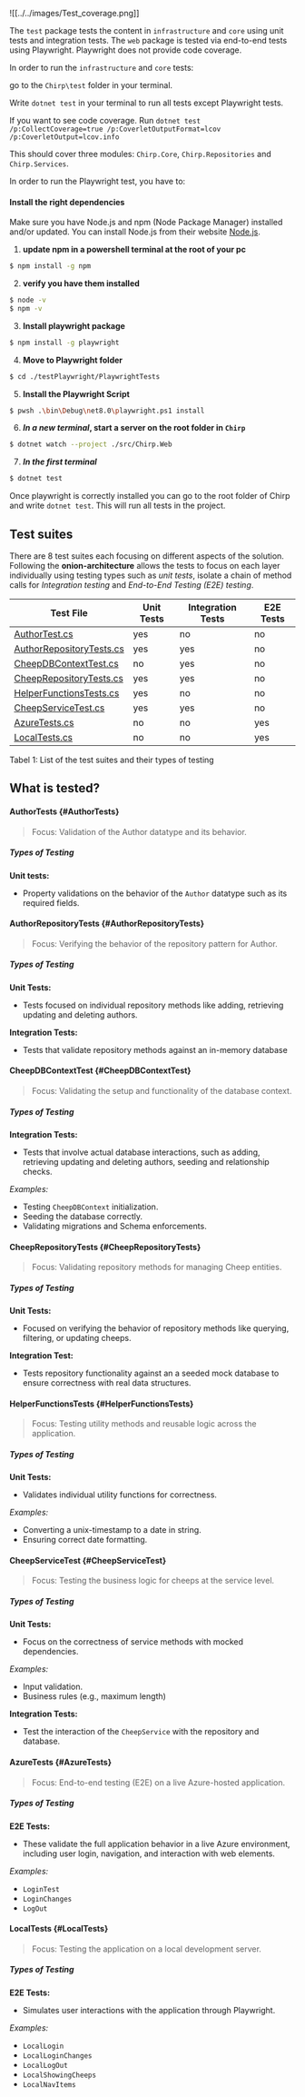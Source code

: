 <!-- List all necessary steps that Adrian or Helge have to perform to execute your test suites. Here, you can assume that we already cloned your repository in the step above.

Briefly describe what kinds of tests you have in your test suites and what they are testing.-->


![[../../images/Test_coverage.png]]

The `test` package tests the content in `infrastructure` and `core` using unit tests and integration tests.
The `web` package is tested via end-to-end tests using Playwright. Playwright does not provide code coverage.


In order to run the `infrastructure` and `core` tests:

go to the `Chirp\test` folder in your terminal.

Write `dotnet test` in your terminal to run all tests except Playwright tests. 

If you want to see code coverage. Run `dotnet test /p:CollectCoverage=true /p:CoverletOutputFormat=lcov /p:CoverletOutput=lcov.info`

This should cover three modules: `Chirp.Core`, `Chirp.Repositories` and `Chirp.Services`.

In order to run the Playwright test, you have to:

#### Install the right dependencies
Make sure you have Node.js and npm (Node Package Manager) installed and/or updated.
You can install Node.js from their website [Node.js](https://nodejs.org/en).



1. **update npm in a powershell terminal at the root of your pc** 
```bash
$ npm install -g npm
```

2. **verify you have them installed**
```bash
$ node -v
$ npm -v
```

3. **Install playwright package**
```bash
$ npm install -g playwright
```

4. **Move to Playwright folder**
```bash
$ cd ./testPlaywright/PlaywrightTests
```

5. **Install the Playwright Script**
```bash
$ pwsh .\bin\Debug\net8.0\playwright.ps1 install
```

6. ***In a new terminal*, start a server on the root folder in `Chirp`**
```bash
$ dotnet watch --project ./src/Chirp.Web
```

7. ***In the first terminal***
```bash
$ dotnet test
```

Once playwright is correctly installed you can go to the root folder of Chirp and write `dotnet test`. This will run all tests in the project.

## Test suites

There are 8 test suites each focusing on different aspects of the solution. Following the **onion-architecture** allows the tests to focus on each layer individually using testing types such as *unit tests*, isolate a chain of method calls for *Integration testing* and *End-to-End Testing (E2E) testing*.

| Test File                                                                | Unit Tests | Integration Tests | E2E Tests |
|--------------------------------------------------------------------------|------------|-------------------|-----------|
| [AuthorTest.cs](#authortests-authortests)                                | yes        | no                | no        |
| [AuthorRepositoryTests.cs](#authorrepositorytests-authorrepositorytests) | yes        | yes               | no        |
| [CheepDBContextTest.cs](#cheepdbcontexttest-cheepdbcontexttest)          | no         | yes               | no        |
| [CheepRepositoryTests.cs](#cheeprepositorytests-cheeprepositorytests)    | yes        | yes               | no        |
| [HelperFunctionsTests.cs](#helperfunctionstests-helperfunctionstests)    | yes        | no                | no        |
| [CheepServiceTest.cs](#cheepservicetest-cheepservicetest)                | yes        | yes               | no        |
| [AzureTests.cs](#azuretests-azuretests)                                  | no         | no                | yes       |
| [LocalTests.cs](#localtests-localtests)                                  | no         | no                | yes       |

Tabel 1: List of the test suites and their types of testing

## What is tested?

#### AuthorTests {#AuthorTests}
>Focus: Validation of the Author datatype and its behavior.

##### Types of Testing
**Unit tests:**
- Property validations on the behavior of the `Author` datatype such as its required fields.


#### AuthorRepositoryTests {#AuthorRepositoryTests}
>Focus: Verifying the behavior of the repository pattern for Author.

##### Types of Testing
**Unit Tests:**
- Tests focused on individual repository methods like adding, retrieving updating and deleting authors.

**Integration Tests:**
- Tests that validate repository methods against an in-memory database

#### CheepDBContextTest {#CheepDBContextTest}
>Focus: Validating the setup and functionality of the database context.

##### Types of Testing
**Integration Tests:**
- Tests that involve actual database interactions, such as adding, retrieving updating and deleting authors, seeding and relationship checks.

*Examples:*
- Testing `CheepDBContext` initialization.
- Seeding the database correctly.
- Validating migrations and Schema enforcements.

#### CheepRepositoryTests {#CheepRepositoryTests}
>Focus: Validating repository methods for managing Cheep entities.

##### Types of Testing
**Unit Tests:**
- Focused on verifying the behavior of repository methods like querying, filtering, or updating cheeps.

**Integration Test:**
- Tests repository functionality against an a seeded mock database to ensure correctness with real data structures.

#### HelperFunctionsTests {#HelperFunctionsTests}
>Focus: Testing utility methods and reusable logic across the application.

##### Types of Testing
**Unit Tests:**
- Validates individual utility functions for correctness.

*Examples:*
- Converting a unix-timestamp to a date in string.
- Ensuring correct date formatting.

#### CheepServiceTest {#CheepServiceTest}
>Focus: Testing the business logic for cheeps at the service level.

##### Types of Testing
**Unit Tests:**
- Focus on the correctness of service methods with mocked dependencies.

*Examples:*
- Input validation.
- Business rules (e.g., maximum length)

**Integration Tests:**
- Test the interaction of the `CheepService` with the repository and database.

#### AzureTests {#AzureTests}
>Focus: End-to-end testing (E2E) on a live Azure-hosted application.

##### Types of Testing
**E2E Tests:**
- These validate the full application behavior in a live Azure environment, including user login, navigation, and interaction with web elements.

*Examples:*
- `LoginTest`
- `LoginChanges`
- `LogOut`

#### LocalTests {#LocalTests}
>Focus: Testing the application on a local development server.

##### Types of Testing
**E2E Tests:**
- Simulates user interactions with the application through Playwright.

*Examples:*
- `LocalLogin`
- `LocalLoginChanges`
- `LocalLogOut`
- `LocalShowingCheeps`
- `LocalNavItems`




